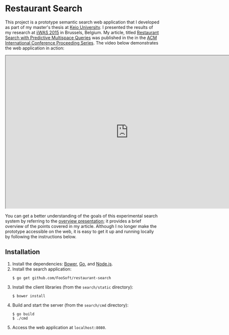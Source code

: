 <!-- +++
Area = "projects"
GitHub = "search"
Layout = "page"
Tags = ["golang", "kansei", "keio university", "mit license", "search", "sql", "web", "research"]
Description = "Kansei-based semantic restaurant search engine prototype."
Collection = "ProjectsComplete"
+++ -->

# Restaurant Search

This project is a prototype semantic search web application that I developed as part of my master's thesis at [Keio
University](http://www.sfc.keio.ac.jp/). I presented the results of my research at [iiWAS
2015](http://www.iiwas.org/conferences/iiwas2015/home) in Brussels, Belgium. My article, titled [Restaurant Search with
Predictive Multispace Queries](dl/article.pdf) was published in the in the [ACM International Conference Proceeding
Series](https://dl.acm.org/citation.cfm?id=2837185&picked=prox&cfid=817523401&cftoken=92411506). The video below
demonstrates the web application in action:

<iframe width="800" height="500" src="https://www.youtube.com/embed/Ic7Sq-oQ2DI" allowfullscreen></iframe>

You can get a better understanding of the goals of this experimental search system by referring to the [overview
presentation](dl/slides.zip); it provides a brief overview of the points covered in my article. Although I no longer
make the prototype accessible on the web, it is easy to get it up and running locally by following the instructions
below.

## Installation

1.  Install the dependencies: [Bower](https://bower.io/), [Go](https://golang.org/), and [Node.js](https://nodejs.org/).
2.  Install the search application:
    ```
    $ go get github.com/FooSoft/restaurant-search
    ```
3.  Install the client libraries (from the `search/static` directory):
    ```
    $ bower install
    ```
4.  Build and start the server (from the `search/cmd` directory):
    ```
    $ go build
    $ ./cmd
    ```
5.  Access the web application at `localhost:8080`.
